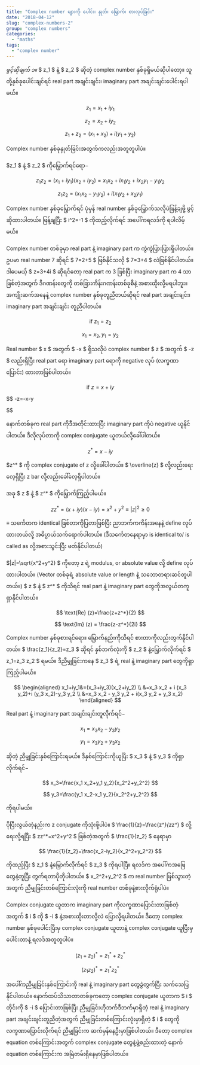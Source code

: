 ```yaml
---
title: "Complex number များကို ပေါင်း၊ နှုတ်၊ မြှောက်၊ စားလုပ်ခြင်း"
date: "2018-04-12"
slug: "complex-numbers-2"
group: "complex numbers"
categories:
  - "maths"
tags:
  - "complex number"
---
```


_ဖွင့်ဆိုချက် ၁။_ $ z_1 $ နဲ့ $ z_2 $ ဆိုတဲ့ complex number နှစ်ခုရှိမယ်ဆိုပါတော့။ သူတို့နှစ်ခုပေါင်းချင်ရင် real part အချင်းချင်း၊ imaginary part အချင်းချင်းပေါင်းရပါမယ်။

$$
 z_1=x_1+iy_1
$$

$$
 z_2=x_2+iy_2
$$

$$
 z_1+z_2=(x_1+x_2)+i(y_1+y_2)
$$

Complex number နှစ်ခုနှုတ်ခြင်းအတွက်ကလည်းအတူတူပါပဲ။

$z_1 $ နဲ့ $ z_2 $ ကိုမြှောက်ရင်ရော−


$$
z_1z_2 = (x_1+iy_1)(x_2+iy_2)=x_1x_2+ix_1y_2+ix_2y_1-y_1y_2
$$


$$
z_1z_2=(x_1x_2-y_1y_2)+i(x_1y_2+x_2y_1)
$$

Complex number နှစ်ခုမြှောက်ရင် ပုံမှန် real number နှစ်ခုမြှောက်သလိုပဲဖြန့်ချဖို့ ဖွင့်ဆိုထားပါတယ်။ ဖြန့်ချပြီး $ i^2=-1 $ ကိုထည့်လိုက်ရင် အပေါ်ကရလဒ်ကို ရပါလိမ့်မယ်။

Complex number တစ်ခုမှာ real part နဲ့ imaginary part က ကွဲကွဲပြားပြားရှိပါတယ်။ ဥပမာ real number 7 ဆိုရင် $ 7=2+5 $ ဖြစ်နိုင်သလို $ 7=3+4 $ လဲဖြစ်နိုင်ပါတယ်။ ဒါပေမယ့် $ z=3+4i $ ဆိုရင်တော့ real part က 3 ဖြစ်ပြီး imaginary part က 4 သာဖြစ်တဲ့အတွက် ဒီဂဏန်းတွေကို တစ်ခြားကိန်းဂဏန်းတစ်ခုစီနဲ့ အစားထိုးလို့မရပါဘူး။ အကျိုးဆက်အနေနဲ့ complex number နှစ်ခုတူညီတယ်ဆိုရင် real part အချင်းချင်း၊ imaginary part အချင်းချင်း တူညီပါတယ်။


$$
\text{if } z_1=z_2
$$


$$
x_1=x_2, y_1=y_2
$$

Real number $ x $ အတွက် $ -x $ ရှိသလိုပဲ complex number $ z $ အတွက် $ -z $ လည်းရှိပြီး real part ရော imaginary part ရောကို negative လုပ် (လက္ခဏာပြောင်း) ထားတာဖြစ်ပါတယ်။


$$
\text{if } z=x+iy
$$


$$
-z=-x-y

$$

နောက်တစ်ခုက real part ကိုဒီအတိုင်းထားပြီး imaginary part ကိုပဲ negative ယူနိုင်ပါတယ်။ ဒီလိုလုပ်တာကို complex conjugate ယူတယ်လို့ခေါ်ပါတယ်။


$$
z^*=x-iy
$$

$z^* $ ကို complex conjugate of z လို့ခေါ်ပါတယ်။ $ \overline{z} $ လို့လည်းရေးလေ့ရှိပြီး z bar လို့လည်းခေါ်လေ့ရှိပါတယ်။

အခု $ z $ နဲ့ $ z^* $ ကိုမြှောက်ကြည့်ပါမယ်။

$$
 zz^*=(x+iy)(x-iy)=x^2+y^2 \equiv  |z|^2\geq 0
$$

$\equiv  $ သ​င်္ကေတက identical ဖြစ်တာကိုပြတာဖြစ်ပြီး ညာဘက်ကကိန်းအနေနဲ့ define လုပ်ထားတယ်လို့ အဓိပ္ပာယ်သက်ရောက်ပါတယ်။ (ဒီသင်္ကေတနေရာမှာ is identical to/ is called as လို့အစားသွင်းပြီး ဖတ်နိုင်ပါတယ်)


$|z|=\sqrt{x^2+y^2} $ ကိုတော့ z ရဲ့ modulus, or absolute value လို့ define လုပ်ထားပါတယ်။ (Vector တစ်ခုရဲ့ absolute value or length နဲ့ သဘောတရားဆင်တူပါတယ်။) $ z $ နဲ့ $ z^* $ ကိုသိရင် real part နဲ့ imaginary part တွေကိုအလွယ်တကူရှာနိုင်ပါတယ်။

$$
 \text{Re} (z)=\frac{z+z^*}{2}
$$

$$
 \text{Im} (z) = \frac{z-z^*}{2i}
$$

Complex number နှစ်ခုစားရင်ရော။ မြှောက်နည်းကိုသိရင် စားတာကိုလည်းတွက်နိုင်ပါတယ်။ $ \frac{z_1}{z_2}=z_3 $ ဆိုရင် နှစ်ဘက်လုံးကို $ z_2 $ နဲ့မြှောက်လိုက်ရင် $ z_1=z_3 z_2 $ ရမယ်။ ဒီညီမျှခြင်းကနေ $ z_3 $ ရဲ့ real နဲ့ imaginary part တွေကိုရှာကြည့်ပါမယ်။

$$
\begin{aligned}
 x_1+iy_1&=(x_3+iy_3)(x_2+iy_2) \\
  &=x_3 x_2 + i (x_3 y_2)+i (y_3 x_2)-y_3 y_2 \\
  &=x_3 x_2 - y_3 y_2 + i(x_3 y_2 + y_3 x_2)
\end{aligned}
$$

Real part နဲ့ imaginary part အချင်းချင်းတူလိုက်ရင်−

$$
 x_1=x_3 x_2 - y_3 y_2
$$

$$
 y_1=x_3 y_2 + y_3 x_2
$$

ဆိုတဲ့ ညီမျှခြင်းနှစ်ကြောင်းရမယ်။ ဒီနှစ်ကြောင်းကိုယူပြီး $ x_3 $ နဲ့ $ y_3 $ ကိုရှာလိုက်ရင်−

$$
 x_3=\frac{x_1 x_2+y_1 y_2}{x_2^2+y_2^2}
$$

$$
 y_3=\frac{y_1 x_2-x_1 y_2}{x_2^2+y_2^2}
$$

ကိုရပါမယ်။

ပိုပြီးလွယ်တဲ့နည်းက z conjugate ကိုသုံးဖို့ပါပဲ။ $ \frac{1}{z}=\frac{z^*}{zz^*} $ လို့ရေးလို့ရပြီး $ zz^*=x^2+y^2 $ ဖြစ်တဲ့အတွက် $ \frac{1}{z_2} $ နေရာမှာ

$$
 \frac{1}{z_2}=\frac{x_2-iy_2}{x_2^2+y_2^2}
$$

ကိုထည့်ပြီး $ z_1 $ နဲ့မြှောက်လိုက်ရင် $ z_3 $ ကိုရပါပြီ။ ရလဒ်က အပေါ်ကအဖြေတွေနဲ့တူပြီး တွက်ရတာပိုတိုပါတယ်။ $ x_2^2+y_2^2 $ က real number ဖြစ်သွားတဲ့အတွက် ညီမျှခြင်းတစ်ကြောင်းလုံးကို real number တစ်ခုနဲ့စားလိုက်ရုံပါပဲ။

Complex conjugate ယူတာက imaginary part ကိုလက္ခဏာပြောင်းတာဖြစ်တဲ့အတွက် $ i $ ကို $ -i $ နဲ့အစားထိုးတာလို့လဲ ပြောလို့ရပါတယ်။ ဒီတော့ complex number နှစ်ခုပေါင်းပြီးမှ complex conjugate ယူတာနဲ့ complex conjugate ယူပြီးမှပေါင်းတာနဲ့ ရလဒ်အတူတူပါပဲ။

$$
 (z_1+z_2)^*=z_1^*+z_2^*
$$

$$
 (z_1z_2)^*=z_1^*z_2^*
$$

အပေါ်ကညီမျှခြင်းနှစ်ကြောင်းကို real နဲ့ imaginary part တွေခွဲတွက်ပြီး သက်သေပြနိုင်ပါတယ်။ နောက်ထပ်သိသာတာတစ်ခုကတော့ complex conjugate ယူတာက $ i $ တိုင်းကို $ -i $ ပြောင်းတာဖြစ်ပြီး ညီမျှခြင်းဟိုဘက်ဒီဘက်မှာရှိတဲ့ real နဲ့ imaginary part အချင်းချင်းတူညီတဲ့အတွက် ညီမျှခြင်းတစ်ကြောင်းလုံးမှာရှိတဲ့ $ i $ တွေကိုလက္ခဏာပြောင်းလိုက်ရင် ညီမျှခြင်းက ဆက်မှန်နေဦးမှာဖြစ်ပါတယ်။ ဒီတော့ complex equation တစ်ကြောင်းအတွက် complex conjugate တွေနဲ့ဖွဲ့စည်းထားတဲ့ နောက် equation တစ်ကြောင်းက အမြဲတမ်းရှိနေမှာဖြစ်ပါတယ်။
